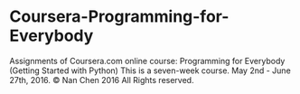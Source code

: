 # Coursera-Programming-for-Everybody
Assignments of Coursera.com online course: Programming for Everybody (Getting Started with Python)
This is a seven-week course. May 2nd - June 27th, 2016.
© Nan Chen 2016 All Rights reserved.
